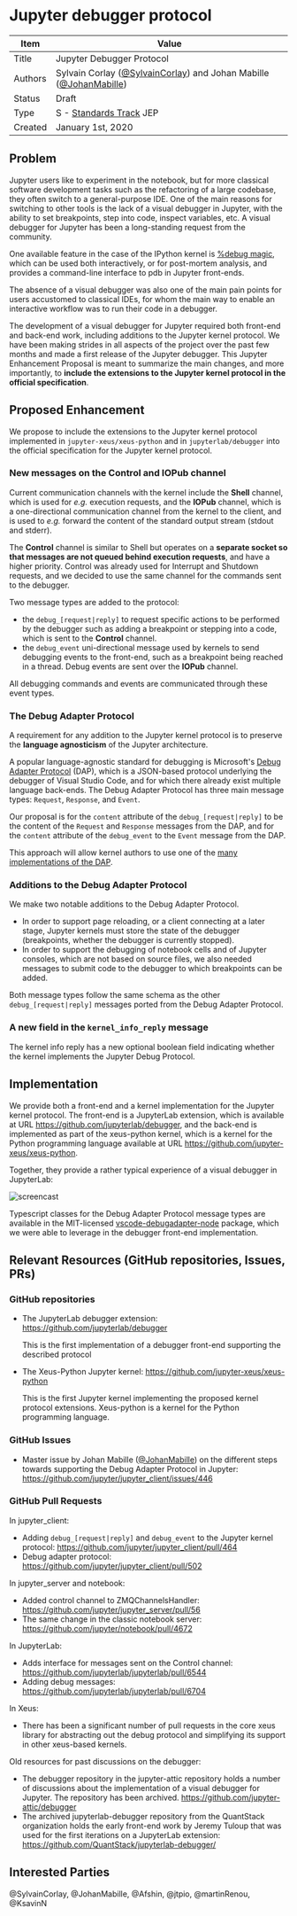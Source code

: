 # Jupyter debugger protocol

| Item       | Value                                                                                                                        |
|------------|------------------------------------------------------------------------------------------------------------------------------|
| Title      | Jupyter Debugger Protocol                                                                                                    |
| Authors    | Sylvain Corlay ([@SylvainCorlay](https://github.com/SylvainCorlay)) and Johan Mabille ([@JohanMabille](https://github.com/JohanMabille))|
| Status     | Draft                                                                                                                        |
| Type       | S - [Standards Track](https://www.python.org/dev/peps/#pep-types-key) JEP                                                    |
| Created    | January 1st, 2020                                                                                                            |

## Problem

Jupyter users like to experiment in the notebook, but for more classical software development tasks such as the refactoring of a large codebase, they often switch to a general-purpose IDE. One of the main reasons for switching to other tools is the lack of a visual debugger in Jupyter, with the ability to set breakpoints, step into code, inspect variables, etc. A visual debugger for Jupyter has been a long-standing request from the community.

One available feature in the case of the IPython kernel is [%debug magic](https://ipython.readthedocs.io/en/stable/interactive/magics.html#magic-debug), which can be used both interactively, or for post-mortem analysis, and provides a command-line interface to pdb in Jupyter front-ends.

The absence of a visual debugger was also one of the main pain points for users accustomed to classical IDEs, for whom the main way to enable an interactive workflow was to run their code in a debugger.

The development of a visual debugger for Jupyter required both front-end and back-end work, including additions to the Jupyter kernel protocol. We have been making strides in all aspects of the project over the past few months and made a first release of the Jupyter debugger. This Jupyter Enhancement Proposal is meant to summarize the main changes, and more importantly, to **include the extensions to the Jupyter kernel protocol in the official specification**.

## Proposed Enhancement

We propose to include the extensions to the Jupyter kernel protocol implemented in `jupyter-xeus/xeus-python` and in `jupyterlab/debugger` into the official specification for the Jupyter kernel protocol.

### New messages on the Control and IOPub channel

Current communication channels with the kernel include the **Shell** channel, which is used for *e.g.* execution requests, and the **IOPub** channel, which is a one-directional communication channel from the kernel to the client, and is used to *e.g.* forward the content of the standard output stream (stdout and stderr).

The **Control** channel is similar to Shell but operates on a **separate socket so that messages are not queued behind execution requests**, and have a higher priority.  Control was already used for Interrupt and Shutdown requests, and we decided to use the same channel for the commands sent to the debugger.

Two message types are added to the protocol:

 - the `debug_[request|reply]` to request specific actions to be performed by the debugger such as adding a breakpoint or stepping into a code, which is sent to the **Control** channel.
 - the `debug_event` uni-directional message used by kernels to send debugging events to the front-end, such as a breakpoint being reached in a thread. Debug events are sent over the **IOPub** channel.

All debugging commands and events are communicated through these event types.

### The Debug Adapter Protocol

A requirement for any addition to the Jupyter kernel protocol is to preserve the **language agnosticism** of the Jupyter architecture.

A popular language-agnostic standard for debugging is Microsoft's [Debug Adapter Protocol](https://microsoft.github.io/debug-adapter-protocol/specification) (DAP), which is a JSON-based protocol underlying the debugger of Visual Studio Code, and for which there already exist multiple language back-ends. The Debug Adapter Protocol has three main message types: `Request`, `Response`, and `Event`.

Our proposal is for the `content` attribute of the `debug_[request|reply]` to be the content of the `Request` and `Response` messages from the DAP, and for the `content` attribute of the `debug_event` to the `Event` message from the DAP.

This approach will allow kernel authors to use one of the [many implementations of the DAP](https://microsoft.github.io/debug-adapter-protocol/implementors/adapters/).

### Additions to the Debug Adapter Protocol

We make two notable additions to the Debug Adapter Protocol.

- In order to support page reloading, or a client connecting at a later stage, Jupyter kernels must store the state of the debugger (breakpoints, whether the debugger is currently stopped).
- In order to support the debugging of notebook cells and of Jupyter consoles, which are not based on source files, we also needed messages to submit code to the debugger to which breakpoints can be added.

Both message types follow the same schema as the other `debug_[request|reply]` messages ported from the Debug Adapter Protocol.

### A new field in the `kernel_info_reply` message

The kernel info reply has a new optional boolean field indicating whether the kernel implements the Jupyter Debug Protocol.

## Implementation

We provide both a front-end and a kernel implementation for the Jupyter kernel protocol. The front-end is a JupyterLab extension, which is available at URL https://github.com/jupyterlab/debugger, and the back-end is implemented as part of the xeus-python kernel, which is a kernel for the Python programming language available at URL https://github.com/jupyter-xeus/xeus-python.

Together, they provide a rather typical experience of a visual debugger in JupyterLab:

![screencast](debugger-screencast.gif)

Typescript classes for the Debug Adapter Protocol message types are available in the MIT-licensed [vscode-debugadapter-node](https://github.com/microsoft/vscode-debugadapter-node/) package, which we were able to leverage in the debugger front-end implementation.
 
## Relevant Resources (GitHub repositories, Issues, PRs)

### GitHub repositories

- The JupyterLab debugger extension: https://github.com/jupyterlab/debugger

  This is the first implementation of a debugger front-end supporting the described protocol

- The Xeus-Python Jupyter kernel: https://github.com/jupyter-xeus/xeus-python

  This is the first Jupyter kernel implementing the proposed kernel protocol extensions. Xeus-python is a kernel for the Python programming language.

### GitHub Issues

- Master issue by Johan Mabille ([@JohanMabille](https://github.com/johanmabille)) on the different steps towards supporting the Debug Adapter Protocol in Jupyter: https://github.com/jupyter/jupyter_client/issues/446

### GitHub Pull Requests

In jupyter_client:

- Adding `debug_[request|reply]` and `debug_event` to the Jupyter kernel protocol: https://github.com/jupyter/jupyter_client/pull/464
- Debug adapter protocol: https://github.com/jupyter/jupyter_client/pull/502

In jupyter_server and notebook:

- Added control channel to ZMQChannelsHandler: https://github.com/jupyter/jupyter_server/pull/56
- The same change in the classic notebook server: https://github.com/jupyter/notebook/pull/4672

In JupyterLab:

- Adds interface for messages sent on the Control channel: https://github.com/jupyterlab/jupyterlab/pull/6544
- Adding debug messages: https://github.com/jupyterlab/jupyterlab/pull/6704

In Xeus:

 - There has been a significant number of pull requests in the core xeus library for abstracting out the debug protocol and simplifying its support in other xeus-based kernels.

Old resources for past discussions on the debugger:

 - The debugger repository in the jupyter-attic repository holds a number of discussions about the implementation of a visual debugger for Jupyter. The repository has been archived.  https://github.com/jupyter-attic/debugger
 - The archived jupyterlab-debugger repository from the QuantStack organization holds the early front-end work by Jeremy Tuloup that was used for the first iterations on a JupyterLab extension: https://github.com/QuantStack/jupyterlab-debugger/

## Interested Parties

@SylvainCorlay, @JohanMabille, @Afshin, @jtpio, @martinRenou, @KsavinN
